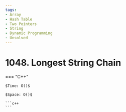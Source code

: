 ```yaml
---
tags:
- Array
- Hash Table
- Two Pointers
- String
- Dynamic Programming
- Unsolved
---
```



# 1048. Longest String Chain

=== "C++"

    $Time: O()$

    $Space: O()$

    ```c++
    ```